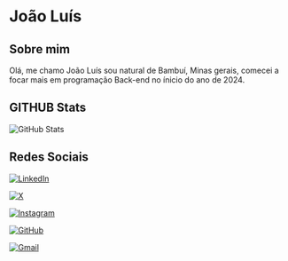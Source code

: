 # João Luís

## Sobre mim

Olá, me chamo João Luís sou natural de Bambuí, Minas gerais, comecei a focar mais em programação Back-end no ínicio do ano de 2024.

## GITHUB Stats
![GitHub Stats](https://github-readme-stats.vercel.app/api?username=JoaoLuispteles&theme=transparent&bg_color=000&border_color=30A3DC&show_icons=true&icon_color=30A3DC&title_color=E94D5F&text_color=FFF)

## Redes Sociais
[![LinkedIn](https://img.shields.io/badge/LinkedIn-0077B5?style=for-the-badge&logo=linkedin&logoColor=white)](https://www.linkedin.com/in/joão-luís-76a395302/)

[![X](https://img.shields.io/badge/X-000?style=for-the-badge&logo=x)](https://x.com/joaoluispteles)

[![Instagram](https://img.shields.io/badge/-Instagram-%23E4405F?style=for-the-badge&logo=instagram&logoColor=white)](https://www.instagram.com/joaolpteles/)

[![GitHub](https://img.shields.io/badge/GitHub-100000?style=for-the-badge&logo=github&logoColor=white)](https://github.com/JoaoLuispteles)

[![Gmail](https://img.shields.io/badge/Gmail-333333?style=for-the-badge&logo=gmail&logoColor=red)](mailto:joaoluispedrosateles145@gmail.com)